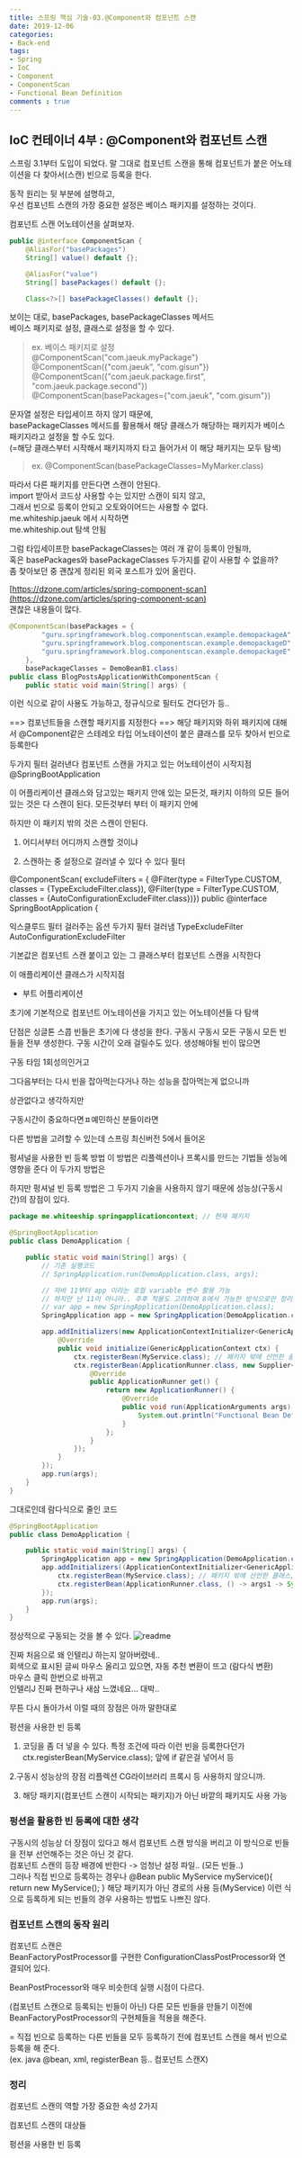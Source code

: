 ```yaml
---
title: 스프링 핵심 기술-03.@Component와 컴포넌트 스캔
date: 2019-12-06
categories:
- Back-end
tags:
- Spring 
- IoC
- Component
- ComponentScan
- Functional Bean Definition
comments : true
---
```


## IoC 컨테이너 4부 : @Component와 컴포넌트 스캔

스프링 3.1부터 도입이 되었다.
말 그대로 컴포넌트 스캔을 통해 컴포넌트가 붙은 어노테이션을 다 찾아서(스캔) 빈으로 등록을 한다.

동작 원리는 뒷 부분에 설명하고,    
우선 컴포넌트 스캔의 가장 중요한 설정은 베이스 패키지를 설정하는 것이다.      

컴포넌트 스캔 어노테이션을 살펴보자.

```java
public @interface ComponentScan {
    @AliasFor("basePackages")
    String[] value() default {};

    @AliasFor("value")
    String[] basePackages() default {};

    Class<?>[] basePackageClasses() default {};
```


보이는 대로, 
basePackages, basePackageClasses 메서드   
베이스 패키지로 설정, 클래스로 설정을 할 수 있다.    

>ex. 베이스 패키지로 설정     
@ComponentScan("com.jaeuk.myPackage")   
@ComponentScan({"com.jaeuk", "com.gisun"})    
@ComponentScan({"com.jaeuk.package.first", "com.jaeuk.package.second"})      
@ComponentScan(basePackages={"com.jaeuk", "com.gisum"})       


문자열 설정은 타입세이프 하지 않기 때문에,    
basePackageClasses 메서드를 활용해서 해당 클래스가 해당하는 패키지가 베이스 패키지라고 설정을 할 수도 있다.    
(=해당 클래스부터 시작해서 패키지까지 타고 들어가서 이 해당 패키지는 모두 탐색)      

>ex.
@ComponentScan(basePackageClasses=MyMarker.class)   

따라서 다른 패키지를 만든다면 스캔이 안된다.   
import 받아서 코드상 사용할 수는 있지만 스캔이 되지 않고,     
그래서 빈으로 등록이 안되고 오토와이어드는 사용할 수 없다.    
me.whiteship.jaeuk 에서 시작하면     
me.whiteship.out 탐색 안됨      

       
그럼 타입세이프한 basePackageClasses는 여러 개 같이 등록이 안될까,     
혹은 basePackages와 basePackageClasses 두가지를 같이 사용할 수 없을까?       
좀 찾아보던 중 괜찮게 정리된 외국 포스트가 있어 올린다.     

[https://dzone.com/articles/spring-component-scan](https://dzone.com/articles/spring-component-scan)      
괜찮은 내용들이 많다.     

```java
@ComponentScan(basePackages = {
        "guru.springframework.blog.componentscan.example.demopackageA",
        "guru.springframework.blog.componentscan.example.demopackageD",
        "guru.springframework.blog.componentscan.example.demopackageE"
    },
    basePackageClasses = DemoBeanB1.class)
public class BlogPostsApplicationWithComponentScan {
    public static void main(String[] args) {
```
이런 식으로 같이 사용도 가능하고, 정규식으로 필터도 건다던가 등.. 







==> 컴포넌트들을 스캔할 패키지를 지정한다
==> 해당 패키지와 하위 패키지에 대해서 @Component같은 스테레오 타입 어노테이션이 붙은 클래스를 모두 찾아서 빈으로 등록한다



두가지 필터 
걸러낸다
컴포넌트 스캔을 가지고 있는 어노테이션이 시작지점
@SpringBootApplication 

이 어플리케이션 클래스와 담고있는 패키지 안애 있는 모든것, 패키지 이하의 모든 들어있는 것은 다 스캔이 된다. 모든것부터 부터 이 패키지 안에

하지만 이 패키지 밖의 것은 스캔이 안된다.


1. 어디서부터 어디까지 스캔할 것이냐

2. 스캔하는 중 설정으로 걸러낼 
수 있다 
수 있다 필터


@ComponentScan(
    excludeFilters = {
    @Filter(type = FilterType.CUSTOM, classes = {TypeExcludeFilter.class}), 
    @Filter(type = FilterType.CUSTOM, classes = {AutoConfigurationExcludeFilter.class})})
public @interface SpringBootApplication {

 익스클루드 필터 걸러주는 옵션
 두가지 필터 걸러냄
 TypeExcludeFilter
 AutoConfigurationExcludeFilter
 
 







기본값은
컴포넌트 스캔 붙이고 있는 그 클래스부터 컴포넌트 스캔을 시작한다

이 애플리케이션 클래스가 시작지점
- 부트 어플리케이션




 
 
 초기에 
 기본적으로 컴포넌트 어노테이션을 가지고 있는 어노테이션들 다 탐색
 
단점은 싱글톤 스콥 빈들은 초기에 다 생성을 한다.
구동시 
구동시 모든 구동시 모든 빈들을 전부 생성한다.
구동 시간이 오래 걸릴수도 있다. 생성해야될 빈이 많으면

구동 타임 1회성의인거고

그다음부터는 다시 빈을 잡아먹는다거나 하는
성능을 잡아먹는게 없으니까


상관없다고 생각하지만


구동시간이 중요하다면ㅍ예민하신 분들이라면

다른 방법을 고려할 수 있는데
스프링 최신버전 5에서 들어온

펑셔널을 사용한 빈 등록 방법
이 방법은 리플렉션이나 프록시를 만드는 기법들
성능에 영향을 준다 이 두가지 방법은

하지만 펑셔널 빈 등록 방법은 그 두가지 기술을 사용하지 않기 때문에
성능상(구동시간)의 장점이 있다.


```java
package me.whiteeship.springapplicationcontext; // 현재 패키지 

@SpringBootApplication
public class DemoApplication {

    public static void main(String[] args) {
		// 기존 실행코드
		// SpringApplication.run(DemoApplication.class, args);

		// 자바 11부터 app 이라는 로컬 variable 변수 활용 가능
		// 하지만 난 11이 아니라.. 추후 적용도 고려하여 8에서 가능한 방식으로만 정리 예정입니다.
		// var app = new SpringApplication(DemoApplication.class);
		SpringApplication app = new SpringApplication(DemoApplication.class);

		app.addInitializers(new ApplicationContextInitializer<GenericApplicationContext>() {
			@Override
			public void initialize(GenericApplicationContext ctx) {
				ctx.registerBean(MyService.class); // 패키지 밖에 선언한 클래스
				ctx.registerBean(ApplicationRunner.class, new Supplier<ApplicationRunner>() {
					@Override
					public ApplicationRunner get() {
						return new ApplicationRunner() {
							@Override
							public void run(ApplicationArguments args) throws Exception {
								System.out.println("Functional Bean Definition");
							}
						};
					}
				});
			}
		});
		app.run(args);
    }
}
```

그대로인데 람다식으로 줄인 코드
```java
@SpringBootApplication
public class DemoApplication {

    public static void main(String[] args) {
		SpringApplication app = new SpringApplication(DemoApplication.class);
		app.addInitializers((ApplicationContextInitializer<GenericApplicationContext>) ctx -> {
			ctx.registerBean(MyService.class); // 패키지 밖에 선언한 클래스, BookService 등 이 패키지에서 주입받는게 가능해짐.
			ctx.registerBean(ApplicationRunner.class, () -> args1 -> System.out.println("재욱 패키지 Functional Bean Definition"));
		});
		app.run(args);
    }
}
```

정상적으로 구동되는 것을 볼 수 있다.
![readme](https://github.com/jaeuk2274/jaeuk2274.github.io/blob/master/_posts/img/%EC%8A%A4%ED%94%84%EB%A7%81%20%ED%94%84%EB%A0%88%EC%9E%84%EC%9B%8C%ED%81%AC%20%ED%95%B5%EC%8B%AC%20%EA%B8%B0%EC%88%A0/03.Function%20bean%20definition.png?raw=true)



진짜 처음으로 왜 인텔리J 하는지 알아버렸네..      
회색으로 표시된 글씨 마우스 올리고 있으면, 자동 추천 변환이 뜨고 (람다식 변환)     
마우스 클릭 한번으로 바뀌고       
인텔리J 진짜 편하구나 새삼 느꼈네요... 대박..    


무튼 다시 돌아가서
이럴 때의 장점은 아까 말한대로

펑션을 사용한 빈 등록

1. 코딩을 좀 더 넣을 수 있다.
특정 조건에 따라 이런 빈을 등록한다던가
ctx.registerBean(MyService.class); 
앞에 if 같은걸 넣어서 등


2.구동시 성능상의 장점
리플렉션 CG라이브러리 프록시 등 사용하지 않으니까.

3. 해당 패키지(컴포넌트 스캔이 시작되는 패키지)가 아닌 바깥의 패키지도 사용 가능


### 펑션을 활용한 빈 등록에 대한 생각
구동시의 성능상 더 장점이 있다고 해서 컴포넌트 스캔 방식을 버리고 이 방식으로 빈들을 전부 선언해주는 것은 아닌 것 같다.      
컴포넌트 스캔의 등장 배경에 반한다 -> 엄청난 설정 파일.. (모든 빈들..)      
그러나 직접 빈으로 등록하는 경우나
@Bean
public MyService myService(){
  return new MyService();
}
해당 패키지가 아닌 경로의 사용 등(MyService) 이런 식으로 등록하게 되는 빈들의 경우 사용하는 방법도 나쁘진 않다.     


### 컴포넌트 스캔의 동작 원리
컴포넌트 스캔은       
BeanFactoryPostProcessor를 구현한 ConfigurationClassPostProcessor와 연결되어 있다.      

BeanPostProcessor와 매우 비슷한데 실행 시점이 다르다.        

(컴포넌트 스캔으로 등록되는 빈들이 아닌) 다른 모든 빈들을 만들기 이전에 BeanFactoryPostProcessor의 구현체들을 적용을 해준다.       

= 직접 빈으로 등록하는 다른 빈들을 모두 등록하기 전에 컴포넌트 스캔을 해서 빈으로 등록을 해 준다.     
(ex. java @bean, xml, registerBean 등.. 컴포넌트 스캔X)      




### 정리
컴포넌트 스캔의 역할
가장 중요한 속성 2가지

컴포넌트 스캔의 대상들

펑션을 사용한 빈 등록


